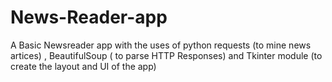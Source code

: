 # News-Reader-app
A Basic Newsreader app with the uses of python requests (to mine news artices) , BeautifulSoup ( to parse HTTP Responses) and Tkinter  module (to create the layout and UI of the app)
